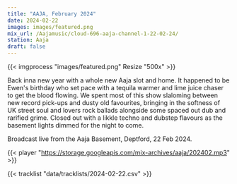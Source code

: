 ```yaml
---
title: "AAJA, February 2024"
date: 2024-02-22
images: images/featured.png
mix_url: /Aajamusic/cloud-696-aaja-channel-1-22-02-24/
station: Aaja
draft: false
---
```


{{< imgprocess "images/featured.png" Resize "500x" >}}

Back inna new year with a whole new Aaja slot and home. It happened to be Ewen's birthday who set pace with a tequila warmer and lime juice chaser to get the blood flowing. We spent most of this show slaloming between new record pick-ups and dusty old favourites, bringing in the softness of UK street soul and lovers rock ballads alongside some spaced out dub and rarified grime. Closed out with a likkle techno and dubstep flavours as the basement lights dimmed for the night to come.

Broadcast live from the Aaja Basement, Deptford, 22 Feb 2024.

{{< player "https://storage.googleapis.com/mix-archives/aaja/202402.mp3" >}}

{{< tracklist "data/tracklists/2024-02-22.csv" >}}
